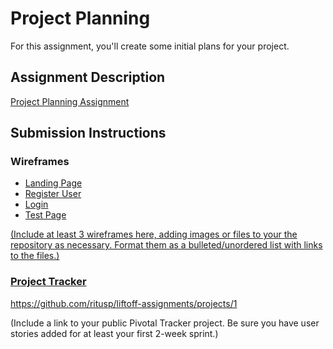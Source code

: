 # Project Planning
For this assignment, you'll create some initial plans for your project.

## Assignment Description
[Project Planning Assignment](https://education.launchcode.org/liftoff/assignments/planning/)

## Submission Instructions

### Wireframes

<ul>
  <li><a href="https://app.moqups.com/ritusp/lvfphRtHwN/view/page/aa9df7b72">Landing Page</li>
  <li><a href="https://app.moqups.com/ritusp/lvfphRtHwN/view/page/a89bc11d9">Register User</li>
    <li><a href="https://app.moqups.com/ritusp/lvfphRtHwN/view/page/a3a1755c8">Login</li>
    <li><a href="https://app.moqups.com/ritusp/lvfphRtHwN/view/page/ad17ac382">Test Page</li>
    </ul>        
(Include at least 3 wireframes here, adding images or files to your the repository as necessary. Format them as a bulleted/unordered list with links to the files.)

### Project Tracker

https://github.com/ritusp/liftoff-assignments/projects/1

(Include a link to your public Pivotal Tracker project. Be sure you have user stories added for at least your first 2-week sprint.)
